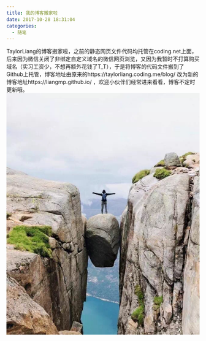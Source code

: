 ```yaml
---
title: 我的博客搬家啦
date: 2017-10-28 18:31:04
categories:
  - 随笔
---
```

TaylorLiang的博客搬家啦，之前的静态网页文件代码均托管在coding.net上面，后来因为微信关闭了非绑定自定义域名的微信网页浏览，又因为我暂时不打算购买域名（实习工资少，不想再额外花钱了T_T），于是将博客的代码文件搬到了Github上托管，博客地址由原来的https://taylorliang.coding.me/blog/ 改为新的博客地址https://liangmp.github.io/ ，欢迎小伙伴们经常进来看看，博客不定时更新哦。<!--more-->
![](changeBlogURL/1.jpg)